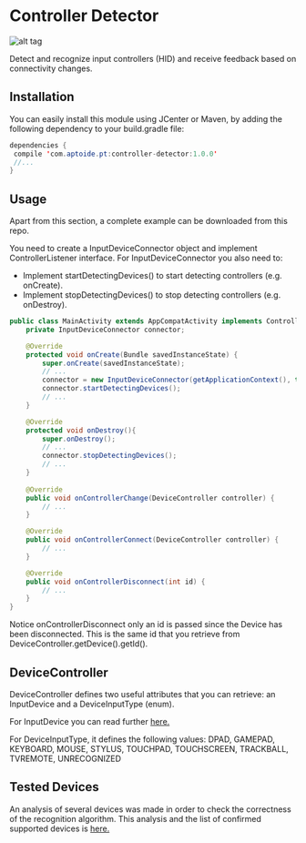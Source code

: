 # Controller Detector

![alt tag](https://travis-ci.org/gmartinsribeiro/controller-detector.svg?branch=master)

Detect and recognize input controllers (HID) and receive feedback based on connectivity changes.

## Installation
You can easily install this module using JCenter or Maven, by adding the following dependency to your build.gradle file:

```java
dependencies {
 compile 'com.aptoide.pt:controller-detector:1.0.0'
 //...
}
```

## Usage
Apart from this section, a complete example can be downloaded from this repo.

You need to create a InputDeviceConnector object and implement ControllerListener interface.
For InputDeviceConnector you also need to:
 - Implement startDetectingDevices() to start detecting controllers (e.g. onCreate).
 - Implement stopDetectingDevices() to stop detecting controllers (e.g. onDestroy).


```java
public class MainActivity extends AppCompatActivity implements ControllerListener {
    private InputDeviceConnector connector;

    @Override
    protected void onCreate(Bundle savedInstanceState) {
        super.onCreate(savedInstanceState);
        // ...
        connector = new InputDeviceConnector(getApplicationContext(), this);
        connector.startDetectingDevices();
        // ...
    }

    @Override
    protected void onDestroy(){
        super.onDestroy();
        // ...
        connector.stopDetectingDevices();
        // ...
    }
    
    @Override
    public void onControllerChange(DeviceController controller) {
        // ...
    }

    @Override
    public void onControllerConnect(DeviceController controller) {
        // ...
    }

    @Override
    public void onControllerDisconnect(int id) {
        // ...
    }
}
```

Notice onControllerDisconnect only an id is passed since the Device has been disconnected. This is the same id that you retrieve from DeviceController.getDevice().getId().


## DeviceController
DeviceController defines two useful attributes that you can retrieve: an InputDevice and a DeviceInputType (enum).

For InputDevice you can read further [here.](https://developer.android.com/reference/android/view/InputDevice.html)

For DeviceInputType, it defines the following values: DPAD, GAMEPAD, KEYBOARD, MOUSE, STYLUS, TOUCHPAD, TOUCHSCREEN, TRACKBALL, TVREMOTE, UNRECOGNIZED

## Tested Devices
An analysis of several devices was made in order to check the correctness of the recognition algorithm. This analysis and the list of confirmed supported devices is [here.](https://docs.google.com/document/d/1Vw1gcduL2oMhtW0se3IvQIH8wanySyLB3CMG4A1ZHpg)
